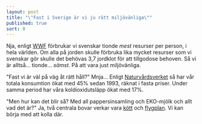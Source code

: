 ```yaml
---
layout: post
title: "\"Fast i Sverige är vi ju rätt miljövänliga\""
published: true
sort: 0
---
```





Nja, enligt [WWF](http://www.wwf.se/press/pressrum/pressmeddelanden/1580063-living-planet-report-2014-svenskarna-p-tionde-plats-i-vrstingligan "ekologiskt avtryck ") förbrukar vi svenskar tionde _mest_ resurser per person, i hela världen. Om alla på jorden skulle förbruka lika mycket resurser som vi svenskar gör skulle det behövas 3,7 jordklot för att tillgodose behoven. Så vi är alltså... tionde... _sämst_. På att vara just miljövänliga.

"Fast vi är väl på väg åt rätt håll?" Mnja... Enligt [Naturvårdsverket](https://www.naturvardsverket.se/Documents/publikationer6400/978-91-620-6653-6.pdf?pid=14404 "Naturvårdsverket - Hållbara konsumtionsmönster") så har vår totala konsumtion ökat med 45% sedan 1993, räknat i fasta priser. Under samma period har våra koldioxidutsläpp ökat med 17%. 

"Men hur kan det blir så? Med all pappersinsamling och EKO-mjölk och allt vad det är?" Ja, två centrala bovar verkar vara [kött](/miljo/men-k-tt-r-ju-s-gott/) och [flygplan](/miljo/men-jag-m-ste-v-l-inte-sluta-flyga/). Vi kan börja med att kolla där.
